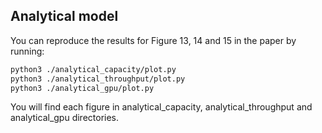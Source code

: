 ## Analytical model

You can reproduce the results for Figure 13, 14 and 15 in the paper by running:
```bash
python3 ./analytical_capacity/plot.py
python3 ./analytical_throughput/plot.py
python3 ./analytical_gpu/plot.py
```
You will find each figure in analytical_capacity, analytical_throughput and analytical_gpu directories.

